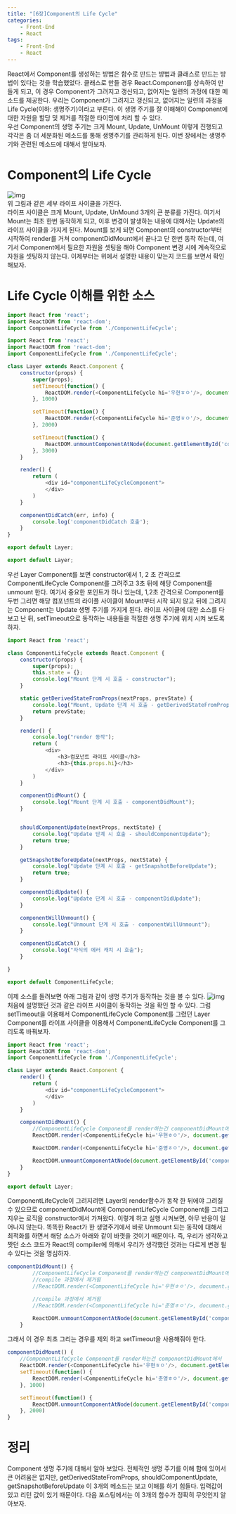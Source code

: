 ```yaml
---
title: "[6장]Component의 Life Cycle"
categories: 
    - Front-End
    - React
tags: 
    - Front-End
    - React
---
```

React에서 Component를 생성하는 방법은 함수로 만드는 방법과 클래스로 만드는 방법이 있다는 것을 학습했었다. 클래스로 만들 경우 React.Component를 상속하여 만들게 되고, 이 경우 Component가 그려지고 갱신되고, 없어지는 일련의 과정에 대한 메소드를 제공한다. 우리는 Component가 그려지고 갱신되고, 없어지는 일련의 과정을 Life Cycle(이하: 생명주기)이라고 부른다. 이 생명 주기를 잘 이해해야 Component에 대한 자원을 할당 및 제거를 적절한 타이밍에 처리 할 수 있다.<br>
우선 Component의 생명 주기는 크게 Mount, Update, UnMount 이렇게 진행되고 각각은 좀 더 세분화된 메소드를 통해 생명주기를 관리하게 된다. 이번 장에서는 생명주기와 관련된 메소드에 대해서 알아보자.

# Component의 Life Cycle
![img](/assets/images/react6/lifeCycle.jpeg)<br>
위 그림과 같은 세부 라이프 사이클을 가진다.    
라이프 사이클은 크게 Mount, Update, UnMound 3개의 큰 분류를 가진다. 여기서 Mount는 최초 한번 동작하게 되고, 이후 변경이 발생하는 내용에 대해서는 Update의 라이프 사이클을 가지게 된다. Mount를 보게 되면 Component의 constructor부터 시작하여 render를 거쳐 componentDidMount에서 끝나고 단 한번 동작 하는데, 여기서 Component에서 필요한 자원을 셋팅을 해야 Component 변경 시에 계속적으로 자원을 셋팅하지 않는다. 이제부터는 위에서 설명한 내용이 맞는지 코드를 보면서 확인해보자.   

# Life Cycle 이해를 위한 소스

```javascript
import React from 'react';
import ReactDOM from 'react-dom';
import ComponentLifeCycle from './ComponentLifeCycle';

import React from 'react';
import ReactDOM from 'react-dom';
import ComponentLifeCycle from './ComponentLifeCycle';

class Layer extends React.Component {
    constructor(props) {
        super(props);
        setTimeout(function() {
            ReactDOM.render(<ComponentLifeCycle hi='우현ㅎㅇ'/>, document.getElementById('componentLifeCycleComponent'))
        }, 1000)

        setTimeout(function() {
            ReactDOM.render(<ComponentLifeCycle hi='준영ㅎㅇ'/>, document.getElementById('componentLifeCycleComponent'))
        }, 2000)

        setTimeout(function() {
            ReactDOM.unmountComponentAtNode(document.getElementById('componentLifeCycleComponent'));
        }, 3000)
    }

    render() {
        return (
            <div id="componentLifeCycleComponent">
            </div>
        )
    }

    componentDidCatch(err, info) {
        console.log('componentDidCatch 호출');
    }
}

export default Layer;

export default Layer;

```
우선 Layer Component를 보면 constructor에서 1, 2 초 간격으로 ComponentLifeCycle Component를 그려주고 3초 뒤에 해당 Component를 unmount 한다. 여기서 중요한 포인트가 하나 있는데, 1,2초 간격으로 Component를 두번 그리면 해당 컴포넌트의 라이플 사이클이 Mount부터 시작 되지 않고 뒤에 그려지는 Component는 Update 생명 주기를 가지게 된다. 라이프 사이클에 대한 소스를 다 보고 난 뒤, setTimeout으로 동작하는 내용들을 적절한 생명 주기에 위치 시켜 보도록 하자.
```javascript
import React from 'react';

class ComponentLifeCycle extends React.Component {
    constructor(props) {
        super(props);
        this.state = {};
        console.log("Mount 단계 시 호출 - constructor");
    }

    static getDerivedStateFromProps(nextProps, prevState) {
        console.log("Mount, Update 단계 시 호출 - getDerivedStateFromProps");
        return prevState;
    }

    render() {
        console.log("render 동작");
        return (
            <div>
                <h3>컴포넌트 라이프 사이클</h3>
                <h3>{this.props.hi}</h3>
            </div>
        )
    }

    componentDidMount() {
        console.log("Mount 단계 시 호출 - componentDidMount");
    }


    shouldComponentUpdate(nextProps, nextState) {
        console.log("Update 단계 시 호출 - shouldComponentUpdate");
        return true;
    }

    getSnapshotBeforeUpdate(nextProps, nextState) {
        console.log("Update 단계 시 호출 - getSnapshotBeforeUpdate");
        return true;
    }

    componentDidUpdate() {
        console.log("Update 단계 시 호출 - componentDidUpdate");
    }

    componentWillUnmount() {
        console.log("Unmount 단계 시 호출 - componentWillUnmount");
    }

    componentDidCatch() {
        console.log("자식의 에러 캐치 시 호출");
    }

}

export default ComponentLifeCycle;
```
이제 소스를 돌려보면 아래 그림과 같이 생명 주기가 동작하는 것을 볼 수 있다.
![img](/assets/images/react6/lifeCycleLog.png)     
처음에 설명했던 것과 같은 라이프 사이클이 동작하는 것을 확인 할 수 있다. 그럼 setTimeout을 이용해서 ComponentLifeCycle Component를 그렸던 Layer Component를 라이프 사이클을 이용해서 ComponentLifeCycle Component를 그리도록 바꿔보자.   
```javascript
import React from 'react';
import ReactDOM from 'react-dom';
import ComponentLifeCycle from './ComponentLifeCycle';

class Layer extends React.Component {
    render() {
        return (
            <div id="componentLifeCycleComponent">
            </div>
        )
    }

    componentDidMount() {
        //ComponentLifeCycle Component를 render하는건 componentDidMount에서
        ReactDOM.render(<ComponentLifeCycle hi='우현ㅎㅇ'/>, document.getElementById('componentLifeCycleComponent'))

        ReactDOM.render(<ComponentLifeCycle hi='준영ㅎㅇ'/>, document.getElementById('componentLifeCycleComponent'))

        ReactDOM.unmountComponentAtNode(document.getElementById('componentLifeCycleComponent'));
    }
}

export default Layer;
```
ComponentLifeCycle이 그려지려면 Layer의 render함수가 동작 한 뒤에야 그려질 수 있으므로 componentDidMount에 ComponentLifeCycle Component를 그리고 지우는 로직을 constructor에서 가져왔다. 이렇게 하고 실행 시켜보면, 아무 반응이 일어나지 않는다. 똑똑한 React가 한 생명주기에서 바로 Unmount 되는 동작에 대해서 최적화를 하면서 해당 소스가 아래와 같이 바꼇을 것이기 때문이다. 즉, 우리가 생각하고 짯던 소스 코드가 React의 compiler에 의해서 우리가 생각했던 것과는 다르게 변경 될 수 있다는 것을 명심하자. 
```javascript
componentDidMount() {
        //ComponentLifeCycle Component를 render하는건 componentDidMount에서
        //compile 과정에서 제거됨 
        //ReactDOM.render(<ComponentLifeCycle hi='우현ㅎㅇ'/>, document.getElementById('componentLifeCycleComponent'))

        //compile 과정에서 제거됨 
        //ReactDOM.render(<ComponentLifeCycle hi='준영ㅎㅇ'/>, document.getElementById('componentLifeCycleComponent'))

        ReactDOM.unmountComponentAtNode(document.getElementById('componentLifeCycleComponent'));
    }
```
그래서 이 경우 최초 그리는 경우를 제외 하고 setTimeout을 사용해줘야 한다. 
```javascript
componentDidMount() {
    //ComponentLifeCycle Component를 render하는건 componentDidMount에서
    ReactDOM.render(<ComponentLifeCycle hi='우현ㅎㅇ'/>, document.getElementById('componentLifeCycleComponent'))
    setTimeout(function() {
        ReactDOM.render(<ComponentLifeCycle hi='준영ㅎㅇ'/>, document.getElementById('componentLifeCycleComponent'))
    }, 1000)

    setTimeout(function() {
        ReactDOM.unmountComponentAtNode(document.getElementById('componentLifeCycleComponent'));
    }, 2000)
}
```

# 정리
Component 생명 주기에 대해서 알아 보았다. 전체적인 생명 주기를 이해 함에 있어서 큰 어려움은 없지만, getDerivedStateFromProps, shouldComponentUpdate, getSnapshotBeforeUpdate 이 3개의 메소드는 보고 이해를 하기 힘들다. 입력값이 있고 리턴 값이 있기 때문이다. 다음 포스팅에서는 이 3개의 함수가 정확히 무엇인지 알아보자.
